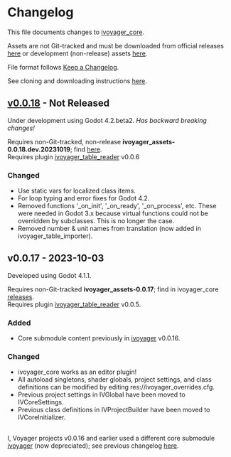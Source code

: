 # Changelog

This file documents changes to [ivoyager_core](https://github.com/ivoyager/ivoyager_core).

Assets are not Git-tracked and must be downloaded from official releases [here](https://github.com/ivoyager/ivoyager_core/releases) or development (non-release) assets [here](https://github.com/ivoyager/non_release_assets/releases).

File format follows [Keep a Changelog](https://keepachangelog.com/en/1.0.0/).

See cloning and downloading instructions [here](https://www.ivoyager.dev/developers/).

## [v0.0.18] - Not Released

Under development using Godot 4.2.beta2. _Has backward breaking changes!_

Requires non-Git-tracked, non-release **ivoyager_assets-0.0.18.dev.20231019**; find [here](https://github.com/ivoyager/non_release_assets/releases/tag/2023-10-19).    
Requires plugin [ivoyager_table_reader](https://github.com/ivoyager/ivoyager_table_importer) v0.0.6

### Changed
* Use static vars for localized class items.
* For loop typing and error fixes for Godot 4.2.
* Removed functions '_on_init', '_on_ready', '_on_process', etc. These were needed in Godot 3.x because virtual functions could not be overridden by subclasses. This is no longer the case.
* Removed number & unit names from translation (now added in ivoyager_table_importer).

## v0.0.17 - 2023-10-03

Developed using Godot 4.1.1.

Requires non-Git-tracked **ivoyager_assets-0.0.17**; find in ivoyager_core [releases](https://github.com/ivoyager/ivoyager_core/releases).    
Requires plugin [ivoyager_table_reader](https://github.com/ivoyager/ivoyager_table_importer) v0.0.5.

### Added
* Core submodule content previously in [ivoyager](https://github.com/ivoyager/ivoyager) v0.0.16.

### Changed
* ivoyager_core works as an editor plugin!
* All autoload singletons, shader globals, project settings, and class definitions can be modified by editing res://ivoyager_overrides.cfg.
* Previous project settings in IVGlobal have been moved to IVCoreSettings.
* Previous class definitions in IVProjectBuilder have been moved to IVCoreInitializer.


##
I, Voyager projects v0.0.16 and earlier used a different core submodule [ivoyager](https://github.com/ivoyager/ivoyager) (now depreciated); see previous changelog [here](https://github.com/ivoyager/ivoyager/blob/master/CHANGELOG.md).

[v0.0.18]: https://github.com/ivoyager/ivoyager/compare/v0.0.17...HEAD
